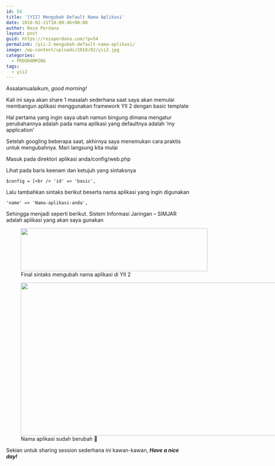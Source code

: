 ```yaml
---
id: 54
title: '[YII] Mengubah Default Nama Aplikasi'
date: 2018-02-21T10:09:46+00:00
author: Reza Perdana
layout: post
guid: https://rezaperdana.com/?p=54
permalink: /yii-2-mengubah-default-nama-aplikasi/
image: /wp-content/uploads/2018/02/yii2.jpg
categories:
  - PROGRAMMING
tags:
  - yii2
---
```

Assalamualaikum, _good morning!_

Kali ini saya akan share 1 masalah sederhana saat saya akan memulai membangun aplikasi menggunakan framework YII 2 dengan basic template

Hal pertama yang ingin saya ubah namun bingung dimana mengatur perubahannya adalah pada nama aplikasi yang defaultnya adalah &#8216;my application&#8217;

Setelah googling beberapa saat, akhirnya saya menemukan cara praktis untuk mengubahnya. Mari langsung kita mulai

<!--more-->

Masuk pada direktori aplikasi anda/config/web.php

Lihat pada baris keenam dan ketujuh yang sintaksnya

`$config = [<br />
'id' => 'basic',`

Lalu tambahkan sintaks berikut beserta nama aplikasi yang ingin digunakan

`'name' => 'Nama-aplikasi-anda',`

Sehingga menjadi seperti berikut. Sistem Informasi Jaringan &#8211; SIMJAR adalah aplikasi yang akan saya gunakan

<figure style="width: 508px" class="wp-caption aligncenter"><img class="size-medium" src="https://rusqjg.ch.files.1drv.com/y4mQe17IYvc3piNU1W_jFbAwZA4PD7MWhJfwZMeeUuJKgmzbw1hBejCltOyH53T6lTvx-i4yjQ0yfiKbxJWR0Q2x0mvhZ5a4ByA02uLc6FhuG7hvy5-OJBH5xSjRnKG-O8gZnbPHkDLhaNiMAkGowFTRN8-U_TEwSj9JJSRMbs8RUTnASsLlL8B4OryoNnNzxYat7-P_4XCV7NFYjUE07v2Wg?width=508&height=117&cropmode=none" width="508" height="117" /><figcaption class="wp-caption-text">Final sintaks mengubah nama aplikasi di YII 2</figcaption></figure>

<figure style="width: 1249px" class="wp-caption aligncenter"><img class="size-medium" src="https://rus8jg.ch.files.1drv.com/y4mZNAsKeZdKOAQ1u_Gd80fmu938MqRhgFeNQ_pUlr0sVe1obOLSDHvmF090flcnPbx0Pbcmt5E6iz171IBAJ456t3wDjTW-SbK3QDc7fWCLX-TXpDlGu-9dAPcEwgnCYw1ORgz0GM6pFti4Ep7Y_riemJA-rYZm_uyvJOfYN3J1avY7KBgRGWumOZ2gGBRUk8Zq_yBmCdXWjbbFSErGkH0fA?width=1249&height=416&cropmode=none" width="1249" height="416" /><figcaption class="wp-caption-text">Nama aplikasi sudah berubah 🙂</figcaption></figure>

Sekian untuk sharing session sederhana ini kawan-kawan, _**Have a nice day!**_

&nbsp;

&nbsp;